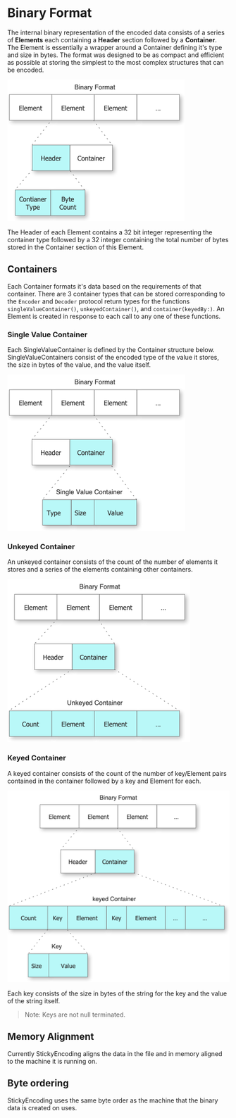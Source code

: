 # Binary Format

The internal binary representation of the encoded data consists of a series of **Elements** each containing a **Header** section followed by a **Container**.  The Element is essentially a wrapper around a Container defining it's type and size in bytes. The format was designed to be as compact and efficient as possible at storing the simplest to the most complex structures that can be encoded.

![Binary Format Container Header](Binary-Format-Container-Header.png)

The Header of each Element contains a 32 bit integer representing the container type followed by a 32 integer containing the total number of bytes stored in the Container section of this Element.

## Containers
Each Container formats it's data based on the requirements of that container. There are 3 container types that can be stored corresponding to the `Encoder` and `Decoder` protocol return types for the functions `singleValueContainer()`, `unkeyedContainer()`, and `container(keyedBy:)`. An Element is created in response to each call to any one of these functions.

### Single Value Container

Each SingleValueContainer is defined by the Container structure below.
SingleValueContainers consist of the encoded type of the value it stores, the size in bytes of the value, and the value itself.

![Binary Format Single Value Container](Binary-Format-Single-Value-Container.png)

### Unkeyed Container

An unkeyed container consists of the count of the number of elements it stores and a series of the elements
containing other containers.

![Binary Format](Binary-Format-Unkeyed-Container.png)


### Keyed Container

A keyed container consists of the count of the number of key/Element pairs contained in the container followed by a key and Element for each.

![Binary Format](Binary-Format-Keyed-Container.png)

Each key consists of the size in bytes of the string for the key and the value of the string itself.

> Note: Keys are not null terminated.

## Memory Alignment

Currently StickyEncoding aligns the data in the file and in memory aligned to the machine it is running on.

## Byte ordering

StickyEncoding uses the same byte order as the machine that the binary data is created on uses.





